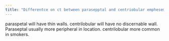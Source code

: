 ```yaml
---
title: "Differentce on ct between parasepptal and centriobular emphesema"
---
```

paraspetal will have thin walls. centrilobular will have no discernable wall. Paraseptal usually more peripheral in location. centrilobular more common in smokers.

